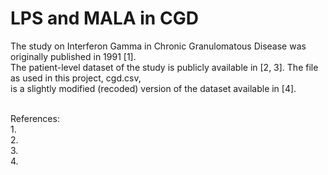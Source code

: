 # LPS and MALA in CGD <br />
The study on Interferon Gamma in Chronic Granulomatous Disease was originally published in 1991 [1]. <br />
The patient-level dataset of the study is publicly available in [2, 3]. The file as used in this project, cgd.csv, <br />
is a slightly modified (recoded) version of the dataset available in [4]. <br />

<br />
References: <br />  
1. <br />
2. <br />
3. <br />
4. <br />
